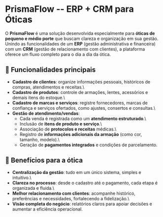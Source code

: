 # PrismaFlow -- ERP + CRM para Óticas

O **PrismaFlow** é uma solução desenvolvida especialmente para **óticas
de pequeno e médio porte** que buscam clareza e organização em sua
gestão. Unindo as funcionalidades de um **ERP** (gestão administrativa e
financeira) com um **CRM** (gestão de relacionamento com clientes), a
plataforma oferece um fluxo completo para o dia a dia da ótica.

## 🔹 Funcionalidades principais

-   **Cadastro de clientes**: organize informações pessoais, históricos
    de compras, atendimentos e receitas.\
-   **Cadastro de produtos**: controle de armações, lentes, acessórios e
    demais itens do estoque.\
-   **Cadastro de marcas e serviços**: registre fornecedores, marcas de
    confiança e serviços ofertados, como ajustes, consertos e
    consultas.\
-   **Gestão de atendimento/vendas**:
    -   Cada venda é registrada como um **atendimento estruturado**.\
    -   Inclusão de **itens de produto e serviço**.\
    -   Associação de **protocolos e receitas** médicas.\
    -   Registro de **informações adicionais da armação** (como cor,
        tamanho, modelo).\
    -   Geração de **pagamentos integrados** e condições de
        parcelamento.

## 🔹 Benefícios para a ótica

-   **Centralização da gestão**: tudo em um único sistema, simples e
    intuitivo.\
-   **Clareza no processo**: desde o cadastro até o pagamento, cada
    etapa é organizada e fluida.\
-   **Melhor relacionamento com clientes**: acompanhe histórico,
    preferências e necessidades, fortalecendo a fidelização.\
-   **Visão completa do negócio**: relatórios claros para apoiar
    decisões e aumentar a eficiência operacional.
